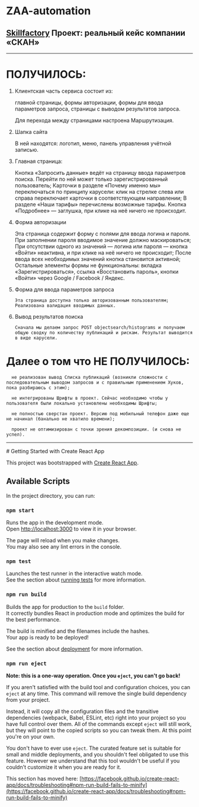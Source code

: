 # ZAA-automation
## [Skillfactory](https://skillfactory.ru) Проект: реальный кейс компании «СКАН»

<hr>
<p> </p>

# ПОЛУЧИЛОСЬ:

1. Клиентская часть сервиса состоит из:

    главной страницы,
    формы авторизации,
    формы для ввода параметров запроса,
    страницы с выводом результатов запроса.

   Для перехода между страницами настроена Маршрутизация.
   
3. Шапка сайта

      В ней находятся:
           логотип,
            меню,
            панель управления учётной записью.
    
3. Главная страница:

      Кнопка «Запросить данные» ведёт на страницу ввода параметров поиска. Перейти по ней может только зарегистрированный пользователь;
      Карточки в разделе «Почему именно мы» переключаться по принципу карусели: клик на стрелке слева или справа переключает карточки в соответствующем направлении;
      В разделе «Наши тарифы» перечислены возможные тарифы. Кнопка «Подробнее» — заглушка, при клике на неё ничего не происходит.


4. Форма авторизации

      Эта страница содержит форму с полями для ввода логина и пароля. При заполнении пароля вводимое значение должно маскироваться;
      При отсутствии одного из значений — логина или пароля — кнопка «Войти» неактивна, и при клике на неё ничего не происходит;
      После ввода всех необходимых значений кнопка становится активной;
      Остальные элементы формы не функциональны:
        вкладка «Зарегистрироваться»,
        ссылка «Восстановить пароль»,
        кнопки «Войти» через Google / Facebook / Яндекс.

5. Форма для ввода параметров запроса

       Эта страница доступна только авторизованным пользователям;
       Реализована валидация вводимых данных.

6. Вывод результатов поиска

       Сначала мы делаем запрос POST objectsearch/histograms и получаем общую сводку по количеству публикаций и рискам. Результат выводится в виде карусели.


# Далее о том что НЕ ПОЛУЧИЛОСЬ:

      не реализован вывод Списка публикаций (возникли сложности с последовательным выводом запросов и с правильным применением Хуков, пока разбираюсь с этим);
      
      не интегрированы Шрифты в проект. Сейчас необходимо чтобы у пользователя были локально установлены необходимы Шрифты;
      
      не полностью сверстан проект. Версию под мобильный телефон даже еще не начинал (банально не хватило времени);
      
      проект не оптимизирован с точки зрения декомпозиции. (и снова не успел).

  



<hr>
<p> </p>
# Getting Started with Create React App

This project was bootstrapped with [Create React App](https://github.com/facebook/create-react-app).

## Available Scripts

In the project directory, you can run:

### `npm start`

Runs the app in the development mode.\
Open [http://localhost:3000](http://localhost:3000) to view it in your browser.

The page will reload when you make changes.\
You may also see any lint errors in the console.

### `npm test`

Launches the test runner in the interactive watch mode.\
See the section about [running tests](https://facebook.github.io/create-react-app/docs/running-tests) for more information.

### `npm run build`

Builds the app for production to the `build` folder.\
It correctly bundles React in production mode and optimizes the build for the best performance.

The build is minified and the filenames include the hashes.\
Your app is ready to be deployed!

See the section about [deployment](https://facebook.github.io/create-react-app/docs/deployment) for more information.

### `npm run eject`

**Note: this is a one-way operation. Once you `eject`, you can't go back!**

If you aren't satisfied with the build tool and configuration choices, you can `eject` at any time. This command will remove the single build dependency from your project.

Instead, it will copy all the configuration files and the transitive dependencies (webpack, Babel, ESLint, etc) right into your project so you have full control over them. All of the commands except `eject` will still work, but they will point to the copied scripts so you can tweak them. At this point you're on your own.

You don't have to ever use `eject`. The curated feature set is suitable for small and middle deployments, and you shouldn't feel obligated to use this feature. However we understand that this tool wouldn't be useful if you couldn't customize it when you are ready for it.

This section has moved here: [https://facebook.github.io/create-react-app/docs/troubleshooting#npm-run-build-fails-to-minify](https://facebook.github.io/create-react-app/docs/troubleshooting#npm-run-build-fails-to-minify)
